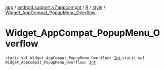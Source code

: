 [app](../../../index.md) / [android.support.v7.appcompat](../../index.md) / [R](../index.md) / [style](index.md) / [Widget_AppCompat_PopupMenu_Overflow](.)

# Widget_AppCompat_PopupMenu_Overflow

`static val Widget_AppCompat_PopupMenu_Overflow: `[`Int`](https://kotlinlang.org/api/latest/jvm/stdlib/kotlin/-int/index.html)
`static val Widget_AppCompat_PopupMenu_Overflow: `[`Int`](https://kotlinlang.org/api/latest/jvm/stdlib/kotlin/-int/index.html)